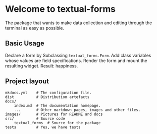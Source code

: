 # Welcome to textual-forms

The package that wants to make data collection and editing through the terminal as easy as possible.

## Basic Usage

Declare a form by Subclassing `textual_forms.Form`.
Add class variables whose values are field specifications.
Render the form and mount the resulting widget.
Result: happiness.

## Project layout


    mkdocs.yml    # The configuration file.
    dist          # Distribution artefacts
    docs/
        index.md  # The documentation homepage.
        ...       # Other markdown pages, images and other files.
    images/       # Pictures for README and docs
    src/          # Source code
        textual_forms  # Source for the package
    tests         # Yes, we have tests

